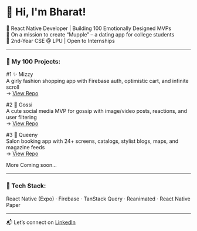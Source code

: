 # 👋 Hi, I'm Bharat!

🚀 React Native Developer | Building 100 Emotionally Designed MVPs  
🎯 On a mission to create “Mupple” – a dating app for college students  
📍 2nd-Year CSE @ LPU | Open to Internships  

---

### 🌸 My 100 Projects:

#1 ✨ Mizzy  
A girly fashion shopping app with Firebase auth, optimistic cart, and infinite scroll  
→ [View Repo](https://github.com/bharat2005/mizzy-app)

#2 💬 Gossi  
A cute social media MVP for gossip with image/video posts, reactions, and user filtering  
→ [View Repo](https://github.com/bharat2005/gossii-app)

#3 👑 Queeny  
Salon booking app with 24+ screens, catalogs, stylist blogs, maps, and magazine feeds  
→ [View Repo](https://github.com/bharat2005/queeny-app)

More Coming soon...

---

### 🔧 Tech Stack:
React Native (Expo) · Firebase · TanStack Query · Reanimated · React Native Paper

---

📬 Let’s connect on [LinkedIn](https://www.linkedin.com/in/bharat-deshmukh-300950315)

